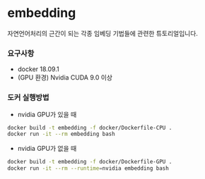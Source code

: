 # embedding
자연언어처리의 근간이 되는 각종 임베딩 기법들에 관련한 튜토리얼입니다.


### 요구사항

- docker 18.09.1
- (GPU 환경) Nvidia CUDA 9.0 이상

### 도커 실행방법

- nvidia GPU가 있을 때
```bash
docker build -t embedding -f docker/Dockerfile-CPU .
docker run -it --rm embedding bash
```

- nvidia GPU가 없을 때

```bash
docker build -t embedding -f docker/Dockerfile-GPU .
docker run -it --rm --runtime=nvidia embedding bash
```